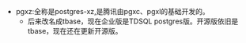 * pgxz:全称是postgres-xz,是腾讯由pgxc、pgxl的基础开发的。
  * 后来改名成tbase，现在企业版是TDSQL postgres版。开源版依旧是tbase，现在还在更新开源版。
